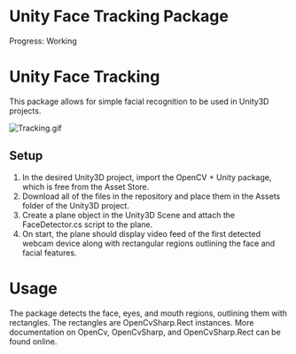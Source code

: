 # Unity Face Tracking Package

Progress: Working

# Unity Face Tracking

This package allows for simple facial recognition to be used in Unity3D projects.

![Tracking.gif](Unity%20Face%20Tracking%20Package%207ad7cda6a3bb4560920f95f524815b9b/Tracking.gif)

## Setup

1. In the desired Unity3D project, import the OpenCV + Unity package, which is free from the Asset Store.
2. Download all of the files in the repository and place them in the Assets folder of the Unity3D project.
3. Create a plane object in the Unity3D Scene and attach the FaceDetector.cs script to the plane.
4. On start, the plane should display video feed of the first detected webcam device along with rectangular regions outlining the face and facial features.

# Usage

The package detects the face, eyes, and mouth regions, outlining them with rectangles. The rectangles are OpenCvSharp.Rect instances. More documentation on OpenCv, OpenCvSharp, and OpenCvSharp.Rect can be found online.